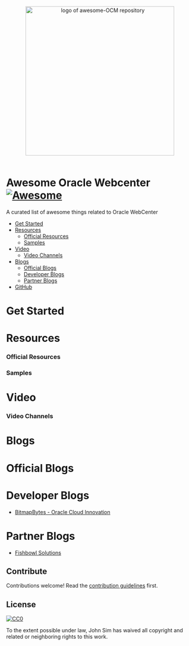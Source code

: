 <p align="center">
  <br>
  <img width="400" src="./awesome.png" alt="logo of awesome-OCM repository">
  <br>
  <br>
</p>

# Awesome Oracle Webcenter [![Awesome](https://awesome.re/badge.svg)](https://awesome.re)
A curated list of awesome things related to Oracle WebCenter

- [Get Started](#get-started)
- [Resources](#resources)
  - [Official Resources](#official-resources)
  - [Samples](#samples)
- [Video](#video)
  - [Video Channels](#video-channels)
- [Blogs](#resources)
  - [Official Blogs](#official-blogs)
  - [Developer Blogs](#developer-blogs)
  - [Partner Blogs](#partner-blogs)
- [GitHub](#github)

# Get Started

# Resources

### Official Resources

### Samples


# Video

### Video Channels

# Blogs

# Official Blogs


# Developer Blogs
- [BitmapBytes - Oracle Cloud Innovation](https://bitmapbytes.com)

# Partner Blogs
- [Fishbowl Solutions](https://fishbowlsolutions.com/blog)


## Contribute

Contributions welcome! Read the [contribution guidelines](contributing.md) first.


## License

[![CC0](https://mirrors.creativecommons.org/presskit/buttons/88x31/svg/cc-zero.svg)](https://creativecommons.org/publicdomain/zero/1.0)

To the extent possible under law, John Sim has waived all copyright and
related or neighboring rights to this work.


